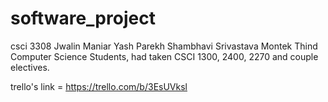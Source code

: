 # software_project
csci 3308 
Jwalin Maniar
Yash Parekh
Shambhavi Srivastava
Montek Thind
Computer Science Students, had taken CSCI 1300, 2400, 2270 and couple electives.

trello's link = https://trello.com/b/3EsUVksl
